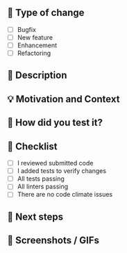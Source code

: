 ## :loudspeaker: Type of change
<!--- Put an `x` in the boxes that apply, remove checkboxes from remaining -->

- [ ] Bugfix
- [ ] New feature
- [ ] Enhancement
- [ ] Refactoring

## :scroll: Description
<!--- Describe your changes in detail -->

## :bulb: Motivation and Context
<!--- Why is this change required? What problem does it solve? -->
<!--- If it fixes an open issue, please link to the issue here. -->

## :green_heart: How did you test it?
<!--- Describe how the changes were tested -->

## :pencil: Checklist
<!--- Put an `x` in the boxes that apply, remove checkboxes from remaining -->

- [ ] I reviewed submitted code
- [ ] I added tests to verify changes
- [ ] All tests passing
- [ ] All linters passing
- [ ] There are no code climate issues

## :crystal_ball: Next steps
<!--- Describe any changes that need to be made after merging this PR -->
<!--- Describe any changes that you would like to make after merging this PR -->

## :camera_flash: Screenshots / GIFs
<!--- Mandatory for UI changes -->
<!-- Uncomment the next line and replace it with links to your screenshots. -->
<!--
<img src="https://placekitten.com/260/260" width="260">&emsp;
<img src="https://placekitten.com/300/300" width="260">&emsp;
→
